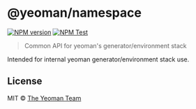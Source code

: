 # @yeoman/namespace

[![NPM version][npm-image]][npm-url]
[![NPM Test](https://github.com/yeoman/yeoman-api/actions/workflows/ci.yml/badge.svg)](https://github.com/yeoman/yeoman-api/actions/workflows/ci.yml)

> Common API for yeoman's generator/environment stack

Intended for internal yeoman generator/environment stack use.

## License

MIT © [The Yeoman Team](http://yeoman.io)

[npm-image]: https://badge.fury.io/js/@yeoman%2Ftrasnform.svg
[npm-url]: https://npmjs.org/package/@yeoman/namespace
